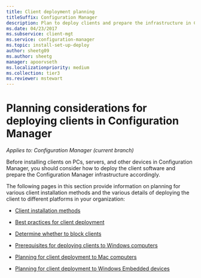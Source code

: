 ```yaml
---
title: Client deployment planning
titleSuffix: Configuration Manager
description: Plan to deploy clients and prepare the infrastructure in Configuration Manager.
ms.date: 04/23/2017
ms.subservice: client-mgt
ms.service: configuration-manager
ms.topic: install-set-up-deploy
author: sheetg09
ms.author: sheetg
manager: apoorvseth
ms.localizationpriority: medium
ms.collection: tier3
ms.reviewer: mstewart
---
```

# Planning considerations for deploying clients in Configuration Manager

*Applies to: Configuration Manager (current branch)*

Before installing clients on PCs, servers, and other devices in Configuration Manager, you should consider how to deploy the client software and prepare the Configuration Manager infrastructure accordingly.

 The following pages in this section provide information on planning for various client installation methods and the various details of deploying the client to different platforms in your organization:

-   [Client installation methods](../../../../core/clients/deploy/plan/client-installation-methods.md)

-   [Best practices for client deployment](../../../../core/clients/deploy/plan/best-practices-for-client-deployment.md)

-   [Determine whether to block clients](../../../../core/clients/deploy/plan/determine-whether-to-block-clients.md)

-   [Prerequisites for deploying clients to Windows computers](../../../../core/clients/deploy/prerequisites-for-deploying-clients-to-windows-computers.md)

-   [Planning for client deployment to Mac computers](../../../../core/clients/deploy/plan/planning-for-client-deployment-to-mac-computers.md)

-   [Planning for client deployment to Windows Embedded devices](../../../../core/clients/deploy/plan/planning-for-client-deployment-to-windows-embedded-devices.md)
